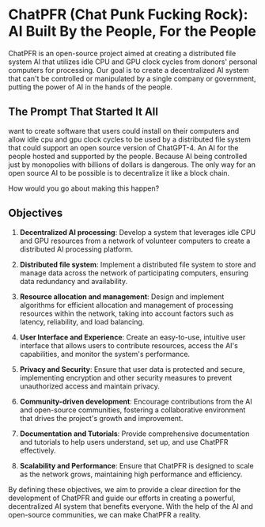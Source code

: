 # ChatPFR (Chat Punk Fucking Rock): AI Built By the People, For the People

ChatPFR is an open-source project aimed at creating a distributed file system AI that utilizes idle CPU and GPU clock cycles from donors' personal computers for processing. Our goal is to create a decentralized AI system that can't be controlled or manipulated by a single company or government, putting the power of AI in the hands of the people.

## The Prompt That Started It All

want to create software that users could install on their computers and allow idle cpu and gpu clock cycles to be used by a distributed file system that could support an open source version of ChatGPT-4. An AI for the people hosted and supported by the people. Because AI being controlled just by monopolies with billions of dollars is dangerous. The only way for an open source AI to be possible is to decentralize it like a block chain. 

How would you go about making this happen?

## Objectives

1. **Decentralized AI processing**: Develop a system that leverages idle CPU and GPU resources from a network of volunteer computers to create a distributed AI processing platform.

2. **Distributed file system**: Implement a distributed file system to store and manage data across the network of participating computers, ensuring data redundancy and availability.

3. **Resource allocation and management**: Design and implement algorithms for efficient allocation and management of processing resources within the network, taking into account factors such as latency, reliability, and load balancing.

4. **User Interface and Experience**: Create an easy-to-use, intuitive user interface that allows users to contribute resources, access the AI's capabilities, and monitor the system's performance.

5. **Privacy and Security**: Ensure that user data is protected and secure, implementing encryption and other security measures to prevent unauthorized access and maintain privacy.

6. **Community-driven development**: Encourage contributions from the AI and open-source communities, fostering a collaborative environment that drives the project's growth and improvement.

7. **Documentation and Tutorials**: Provide comprehensive documentation and tutorials to help users understand, set up, and use ChatPFR effectively.

8. **Scalability and Performance**: Ensure that ChatPFR is designed to scale as the network grows, maintaining high performance and efficiency.

By defining these objectives, we aim to provide a clear direction for the development of ChatPFR and guide our efforts in creating a powerful, decentralized AI system that benefits everyone. With the help of the AI and open-source communities, we can make ChatPFR a reality.

